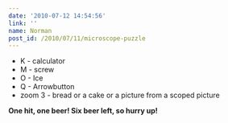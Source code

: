 ```yaml
---
date: '2010-07-12 14:54:56'
link: ''
name: Norman
post_id: /2010/07/11/microscope-puzzle
---
```


* K - calculator
* M - screw
* O - Ice
* Q - Arrowbutton
* zoom 3 - bread or a cake or a picture from a scoped picture

<strong>One hit, one beer! Six beer left, so hurry up!</strong>
